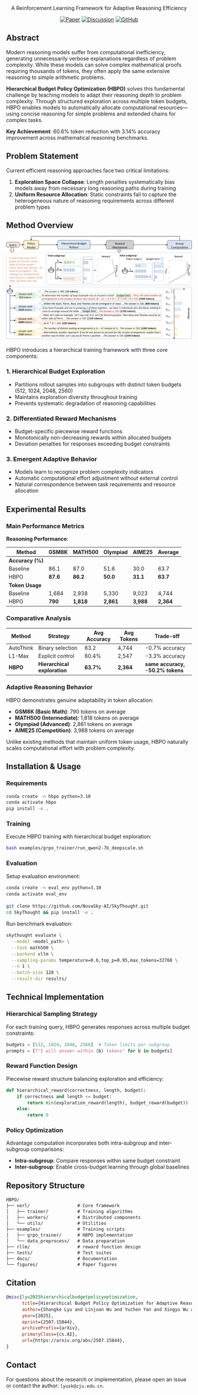 <div align="center">

<title level="1">Hierarchical Budget Policy Optimization</title>

  <center>
    <subtitle>A Reinforcement Learning Framework for Adaptive Reasoning Efficiency</subtitle>
    
[![Paper](https://img.shields.io/badge/arXiv-2507.15844-b31b1b.svg)](http://arxiv.org/abs/2507.15844)
[![Discussion](https://img.shields.io/badge/alphaXiv-Discussion-blue)](https://www.alphaxiv.org/abs/2507.15844)
[![GitHub](https://img.shields.io/badge/GitHub-Repository-black)](https://github.com/zju-real/HBPO)
</div>

## Abstract

Modern reasoning models suffer from computational inefficiency, generating unnecessarily verbose explanations regardless of problem complexity. While these models can solve complex mathematical proofs requiring thousands of tokens, they often apply the same extensive reasoning to simple arithmetic problems.

**Hierarchical Budget Policy Optimization (HBPO)** solves this fundamental challenge by teaching models to adapt their reasoning depth to problem complexity. Through structured exploration across multiple token budgets, HBPO enables models to automatically allocate computational resources—using concise reasoning for simple problems and extended chains for complex tasks.

**Key Achievement**: 60.6% token reduction with 3.14% accuracy improvement across mathematical reasoning benchmarks.

## Problem Statement

Current efficient reasoning approaches face two critical limitations:

1. **Exploration Space Collapse**: Length penalties systematically bias models away from necessary long reasoning paths during training
2. **Uniform Resource Allocation**: Static constraints fail to capture the heterogeneous nature of reasoning requirements across different problem types

## Method Overview

![Method](figures/overview.png)

HBPO introduces a hierarchical training framework with three core components:

### 1. Hierarchical Budget Exploration
- Partitions rollout samples into subgroups with distinct token budgets (512, 1024, 2048, 2560)
- Maintains exploration diversity throughout training
- Prevents systematic degradation of reasoning capabilities

### 2. Differentiated Reward Mechanisms  
- Budget-specific piecewise reward functions
- Monotonically non-decreasing rewards within allocated budgets
- Deviation penalties for responses exceeding budget constraints

### 3. Emergent Adaptive Behavior
- Models learn to recognize problem complexity indicators
- Automatic computational effort adjustment without external control
- Natural correspondence between task requirements and resource allocation

## Experimental Results

### Main Performance Metrics

**Reasoning Performance**:

| Method | GSM8K | MATH500 | Olympiad | AIME25 | Average |
|--------|-------|---------|----------|---------|---------|
| **Accuracy (%)** |
| Baseline | 86.1 | 87.0 | 51.6 | 30.0 | 63.7 |
| HBPO | **87.6** | **86.2** | **50.0** | **31.1** | **63.7** |
| **Token Usage** |
| Baseline | 1,684 | 2,938 | 5,330 | 9,023 | 4,744 |
| HBPO | **790** | **1,818** | **2,861** | **3,988** | **2,364** |

### Comparative Analysis

| Method | Strategy | Avg Accuracy | Avg Tokens | Trade-off |
|--------|----------|--------------|------------|-----------|
| AutoThink | Binary selection | 63.2 | 4,744 | -0.7% accuracy |
| L1-Max | Explicit control | 60.4% | 2,547 | -3.3% accuracy |
| **HBPO** | **Hierarchical exploration** | **63.7%** | **2,364** | **same accuracy, -50.2% tokens** |

### Adaptive Reasoning Behavior

HBPO demonstrates genuine adaptability in token allocation:

- **GSM8K (Basic Math)**: 790 tokens on average
- **MATH500 (Intermediate)**: 1,818 tokens on average  
- **Olympiad (Advanced)**: 2,861 tokens on average
- **AIME25 (Competition)**: 3,988 tokens on average

Unlike existing methods that maintain uniform token usage, HBPO naturally scales computational effort with problem complexity.

## Installation & Usage

### Requirements

```bash
conda create -n hbpo python=3.10
conda activate hbpo
pip install -e .
```

### Training

Execute HBPO training with hierarchical budget exploration:

```bash
bash examples/grpo_trainer/run_qwen2-7b_deepscale.sh
```

### Evaluation

Setup evaluation environment:

```bash
conda create -n eval_env python=3.10
conda activate eval_env

git clone https://github.com/NovaSky-AI/SkyThought.git
cd SkyThought && pip install -e .
```

Run benchmark evaluation:

```bash
skythought evaluate \
  --model <model_path> \
  --task math500 \
  --backend vllm \
  --sampling-params temperature=0.6,top_p=0.95,max_tokens=32768 \
  --n 1 \
  --batch-size 128 \
  --result-dir results/
```

## Technical Implementation

### Hierarchical Sampling Strategy

For each training query, HBPO generates responses across multiple budget constraints:

```python
budgets = [512, 1024, 2048, 2560]  # Token limits per subgroup
prompts = [f"I will answer within {b} tokens" for b in budgets]
```

### Reward Function Design

Piecewise reward structure balancing exploration and efficiency:

```python
def hierarchical_reward(correctness, length, budget):
    if correctness and length <= budget:
        return min(exploration_reward(length), budget_reward(budget))
    else:
        return 0
```

### Policy Optimization

Advantage computation incorporates both intra-subgroup and inter-subgroup comparisons:

- **Intra-subgroup**: Compare responses within same budget constraint
- **Inter-subgroup**: Enable cross-budget learning through global baselines

## Repository Structure

```
HBPO/
├── verl/                  # Core framework
│   ├── trainer/           # Training algorithms
│   ├── workers/           # Distributed components  
│   └── utils/             # Utilities
├── examples/              # Training scripts
│   ├── grpo_trainer/      # HBPO implementation
│   └── data_preprocess/   # Data preparation  
├── rllm/                  # reward function design   
├── tests/                 # Test suites
├── docs/                  # Documentation
└── figures/               # Paper figures
```


## Citation

```bibtex
@misc{lyu2025hierarchicalbudgetpolicyoptimization,
      title={Hierarchical Budget Policy Optimization for Adaptive Reasoning}, 
      author={Shangke Lyu and Linjuan Wu and Yuchen Yan and Xingyu Wu and Hao Li and Yongliang Shen and Peisheng Jiang and Weiming Lu and Jun Xiao and Yueting Zhuang},
      year={2025},
      eprint={2507.15844},
      archivePrefix={arXiv},
      primaryClass={cs.AI},
      url={https://arxiv.org/abs/2507.15844}, 
}
```

## Contact

For questions about the research or implementation, please open an issue or contact the author: `lyusk@zju.edu.cn`.
